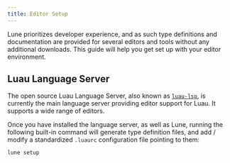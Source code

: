 ```yaml
---
title: Editor Setup
---
```


Lune prioritizes developer experience, and as such type definitions and documentation are provided
for several editors and tools without any additional downloads. This guide will help you get set up
with your editor environment.

## Luau Language Server

The open source Luau Language Server, also known as [`luau-lsp`](https://github.com/JohnnyMorganz/luau-lsp),
is currently the main language server providing editor support for Luau. It supports a wide range of editors.

Once you have installed the language server, as well as Lune, running the following built-in command will
generate type definition files, and add / modify a standardized `.luaurc` configuration file pointing to them:

```bash title="Terminal"
lune setup
```
